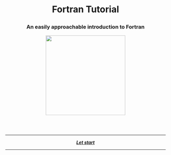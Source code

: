 # <p align="center"> Fortran Tutorial </p>

### <p align="center"> An easily approachable introduction to Fortran </p>

<p align="center">
  <img width="250" src="https://upload.wikimedia.org/wikipedia/commons/thumb/b/b8/Fortran_logo.svg/1024px-Fortran_logo.svg.png">
</p>
<br />

<br />

---

<p align="center">
  <em>
    <b>
      <a href="/guide/table-of-contents.md">
        Let start
      </a>
    </b>
  </em>
</p>

---
